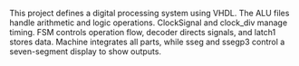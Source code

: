 This project defines a digital processing system using VHDL. The ALU files handle arithmetic and logic operations. ClockSignal and clock_div manage timing. FSM controls operation flow, decoder directs signals, and latch1 stores data. Machine integrates all parts, while sseg and ssegp3 control a seven-segment display to show outputs.






